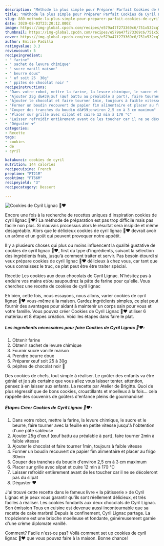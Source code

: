 ```yaml
---
description: "Méthode la plus simple pour Préparer Parfait Cookies de Cyril Lignac 🍫❤️"
title: "Méthode la plus simple pour Préparer Parfait Cookies de Cyril Lignac 🍫❤️"
slug: 880-methode-la-plus-simple-pour-preparer-parfait-cookies-de-cyril-lignac
date: 2020-08-03T23:20:12.800Z
image: https://img-global.cpcdn.com/recipes/e579a47f273369c6/751x532cq70/cookies-de-cyril-lignac-🍫❤️-photo-principale-de-la-recette.jpg
thumbnail: https://img-global.cpcdn.com/recipes/e579a47f273369c6/751x532cq70/cookies-de-cyril-lignac-🍫❤️-photo-principale-de-la-recette.jpg
cover: https://img-global.cpcdn.com/recipes/e579a47f273369c6/751x532cq70/cookies-de-cyril-lignac-🍫❤️-photo-principale-de-la-recette.jpg
author: Emilie Padilla
ratingvalue: 3.3
reviewcount: 5
recipeingredient:
- " farine"
- " sachet de levure chimique"
- " sucre vanill maison"
- " beurre doux"
- " uf soit 25  30g"
- " ppites de chocolat noir "
recipeinstructions:
- "Dans votre robot, mettre la farine, la levure chimique, le sucre et le beurre, faire tourner avec la feuille en petite vitesse jusqu&#39;à l&#39;obtention d&#39;une pâte sableuse"
- "Ajouter 25g d&#39;œuf (œuf battu au préalable à part), faire tourner 2min à faible vitesse"
- "Ajouter le chocolat et faire tourner 1min, toujours à faible vitesse"
- "Former un boudin recouvert de papier fim alimentaire et placer au frigo 30min"
- "Couper des tranches du boudin d&#39;environ 2,5 cm à 3 cm maximum"
- "Placer sur grille avec silpat et cuire 12 min à 170 °C"
- "Laisser refroidir entièrement avant de les toucher car il ne se décoleront pas du silpat"
- "Déguster ❤️"
categories:
- Recette
tags:
- cookies
- de
- cyril

katakunci: cookies de cyril 
nutrition: 144 calories
recipecuisine: French
preptime: "PT21M"
cooktime: "PT56M"
recipeyield: "3"
recipecategory: Dessert

---
```



![Cookies de Cyril Lignac 🍫❤️](https://img-global.cpcdn.com/recipes/e579a47f273369c6/751x532cq70/cookies-de-cyril-lignac-🍫❤️-photo-principale-de-la-recette.jpg)

Encore une fois à la recherche de recettes uniques d'inspiration cookies de cyril lignac 🍫❤️? La méthode de préparation est pas trop difficile mais pas facile non plus. Si mauvais processus alors le résultat sera insipide et même désagréable. Alors que le délicieux cookies de cyril lignac 🍫❤️ devrait avoir un arôme et un goût qui peuvent provoquer notre appétit.

Il y a plusieurs choses qui plus ou moins influencent la qualité gustative de cookies de cyril lignac 🍫❤️, first du type d'ingrédients, suivant la sélection des ingrédients frais, jusqu'à comment traiter et servir. Pas besoin étourdi si veux prépare cookies de cyril lignac 🍫❤️ délicieux à chez vous, car tant que vous connaissez le truc, ce plat peut être être traiter spécial.

Recette Les cookies aux deux chocolats de Cyril Lignac. N&#39;hésitez pas à enduire vos mains et/ou saupoudrez la pâte de farine pour qu&#39;elle. Vous cherchez une recette de cookies de cyril lignac


Eh bien, cette fois, nous essayons, nous allons, varier cookies de cyril lignac 🍫❤️ vous-même à la maison. Gardez ingrédients simples, ce plat peut fournir des avantages pour aidant à maintenir un corps sain pour vous et votre famille. Vous pouvez créer Cookies de Cyril Lignac 🍫❤️ utiliser 6 matériau et 8 étapes création. Voici les étapes dans faire le plat.

<!--inarticleads1-->

##### Les ingrédients nécessaires pour faire Cookies de Cyril Lignac 🍫❤️:

1. Obtenir  farine
1. Obtenir  sachet de levure chimique
1. Fournir  sucre vanillé maison
1. Prendre  beurre doux
1. Préparer  œuf soit 25 à 30g
1.   pépites de chocolat noir 🍫


Des cookies de chefs, tout simple à réaliser. Le goûter des enfants va être génial et je suis certaine que vous allez vous laisser tenter. attention, pensez à en laisser aux enfants. La recette par Atelier de Brigitte. Quoi de plus régressif que de bons cookies, croustillants et moelleux à la fois… cela rappelle des souvenirs de goûters d&#39;enfance pleins de gourmandise! 

<!--inarticleads2-->

##### Étapes Créer Cookies de Cyril Lignac 🍫❤️:

1. Dans votre robot, mettre la farine, la levure chimique, le sucre et le beurre, faire tourner avec la feuille en petite vitesse jusqu&#39;à l&#39;obtention d&#39;une pâte sableuse
1. Ajouter 25g d&#39;œuf (œuf battu au préalable à part), faire tourner 2min à faible vitesse
1. Ajouter le chocolat et faire tourner 1min, toujours à faible vitesse
1. Former un boudin recouvert de papier fim alimentaire et placer au frigo 30min
1. Couper des tranches du boudin d&#39;environ 2,5 cm à 3 cm maximum
1. Placer sur grille avec silpat et cuire 12 min à 170 °C
1. Laisser refroidir entièrement avant de les toucher car il ne se décoleront pas du silpat
1. Déguster ❤️


J&#39;ai trouvé cette recette dans le fameux livre « la pâtisserie » de Cyril Lignac et je peux vous garantir qu&#39;ils sont réellement délicieux, et très faciles à réaliser. Les cookies fondants aux deux chocolats de Cyril Lignac. Son émission Tous en cuisine est devenue aussi incontournable que sa recette de cake marbré! Depuis le confinement, Cyril Lignac partage. La tropézienne est une brioche moelleuse et fondante, généreusement garnie d&#39;une crème diplomate vanillé. 


Comment? Facile n'est-ce pas? Voilà comment set up cookies de cyril lignac 🍫❤️ que vous pouvez faire à la maison. Bonne chance!
